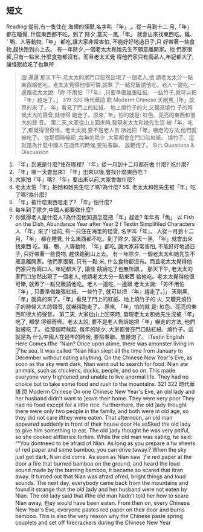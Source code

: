 ## 短文
Reading
從前,有一隻住在
海裡的怪獸,名字叫
「年」,。從一月到十二
月,「年」都在睡覺,
什麼東西都不吃。到了
除夕,當天一黑,「年」
就會出來找東西吃。雞、ˋ
鴨、人等動物,「年」
都吃,讓大家非常害怕,
不能好好地過日子,只
好帶著一些食物,趕快跑到山上去。
有一年除夕,一個老太太和她先生不願意離開家。他
們家很窖,只有一點米,什麼食物都沒有。而且老太太覺
得他們家只有兩品人,年紀都大了,讓怪獸給吃了也無所
>因
還還
那天下午,老太太的家門口忽然出現了一個老人,他
請老太太分一點東西給他吃。老太太覺得他很可憐,就煮
了一點兒飯請他吃。老人一邊吃,一邊跟老太太說:「妳
不用怕「『「年』,只要準備幾張紅紙、一些竹子,就可以把
『年』趕走了。」
319
320
時代華語         飲
Moderm Chinese
天剛黑, [年」就真的來
了。 年」看見了門上的紅紙、
地上燒竹子的火,又聽見燒竹
子的時候大大的聲音,就哇得
跑走了。原來,' 年」怕的就是:
紅色、亮亮的東西和很大的聲
音。
第二天,大家從山上回來時,發現老太太和她先生沒
被「年」吃了,都覺得很奇怪。老太太說,要不是老人告
訴她把「年」嚇走的方法,他們就被吃了。
從那個時候起 ,每年的除夕 ,大家都會在門口貼紅紙、
燒竹子。這就是為什麼中國人在過年的時候,要貼春聯、
放鞭炮了。
Si六 Questions & Discussion
1. 「年」到底是什麼?住在哪裡? 「年」從一月到十二月都在做
什麼? 吃什麼?
2. 「年」哪一天會出來? 「年」出來以後,會找什麼東西吃 ?
3. 大家怕「年」嗎? 「年」要出來以前,大家會做什麼?
4. 老太太怕「年」把她和她先生吃了嗎?為什麼?
5$. 老太太和她先生被「年」吃了嗎?為什麼?
6. 「年」被什麼東西哇走了? 「年」怕什麼?
7. 每年到了除夕,中國人都要做什麼?
8. 你覺得老人是什麼人?為什麼他知道怎麼把「年」趕走?
年年有「魚」      以
Fish on the Dish, Abundance Year after Year       2
f Textin Simplifiled Characters 人
「年」來了!
從前, 有一只住在海里的怪曾, 名字叫「年」。 人從一月到十二月, 「年」
都在睡覺, 什么東西都不吃。到了除夕, 當天一黑, 「年」就會出來找東西
吃。雞、鴨、人等動物, 「年」都吃, 讓大家非常害怕, 不能好好地過日子,
只好帶著一些食物, 趕快跑到山上去。
有一年除夕, 一個老太太和她先生不雁意離開家。他們家很窮, 只有一點
米, 什么食物都沒有。而且老太太覺得他們家只有兩口人, 年紀都大了, 讓怪
競給吃了也無所謂,。
那天下午, 老太太的家門口忽然出現了一個老人, 他請老太太分一點東西
給他吃。老太太覺得他很可慚, 就煮了一點兒飯請他吃。老人一邊吃, 一邊跟
老太太說: 「妳不用怕『年」, 只要準備幾張紅紙、一些竹子, 就可以把
『年』趕走了。]」
天剛黑, 「年」就真的來了。「年」看見了門上的紅紙、地上燒竹子的
火, 又聽見燒竹子的時候大大的聲音, 就嚇得跑走了。 原來, 「年」怕的就
是: 紅色、亮亮的東西和很大的聲音。
第二天, 大家從山上回來時, 發現老太太和她先生沒被「年」吃了, 都學
得很奇怪。老太太說, 要不是老人告訴她把「年」嚇走的方法, 他們就被吃
了。
從那個時候起, 每年的除夕, 大家都會在門口貼紅紙、燒竹子。這就是為
什么中國人在過年的時候, 要貼春聯、放鞭炮了。
ITextin English \
Here Comes tfhe “Nian?
Once upon atime, there was amonster living im 了he sea. It was called “Nian
Nian slept all the time from January to December without eating anything. On the
Chinese New Year”s Eve, as soon as the sky went dark, Nian went out to search
for food. Nian ate animals, such as chickens, ducks, people, and so on. This made
everyone very frightened and unable to live anormal life. They had no choice but
to take some food and rush to the mountalns.
321
322
時代華語         閃
Moderm Chinese
On one Chinese New Year's Eve, an old lady and her husband didn't want to
]eave their home. They were very poor They had no food except for a little rice.
Furthermore, the old ]ady thought there were only two people in the family, and
both were in old age, so they did not care ifthey were eaten.
That afternoon, an old man appeared suddenly in front of their house door He
asSked the old lady to give him something to eat. The old ]ady thought he was very
pitiful, so she cooked alittlerice forhim. While the old man was eating, he said: ““You
dontneed to be afraid of Nian. As long as you prepare a fw sheets of red paper
and some bamboo, you can drive taway.?
When the sky just got dark, Nian did come. As soon as Nian saw 了e red paper at
the door a fire that burned bamboo on the ground, and heard the loud sound made
by the burning bamboo, it became so scared that itran away. It turned out that Nian
was afraid ofred, bright things and loud sounds.
The next day, everybody came back from the mountains and found it strange that
the old ]ady and her husband were not eaten by Nian. The old lady said that ifthe
old man hadn't told her how to scare Nian away, 也ey would have been eaten.
From then on, every Chinese New Year's Eve, everyone pastes red paper on their
door and burns bamboo. This is also the very reason why the Chinese paste spring
couplets and set off firecrackers during the Chinese New Year

